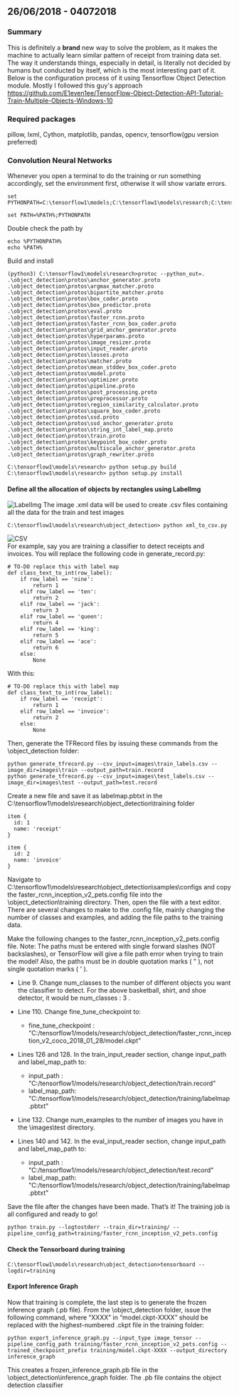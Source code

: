 ## 26/06/2018 - 04072018
### Summary
This is definitely a **brand** new way to solve the problem, as it makes the machine to actually learn similar pattern of receipt from training data set. The way it understands things, especially in detail, is literally not decided by humans but conducted by itself, which is the most interesting part of it. Below is the configuration process of it using Tensorflow Object Detection module. Mostly I followed this guy's approach
https://github.com/E1even1ee/TensorFlow-Object-Detection-API-Tutorial-Train-Multiple-Objects-Windows-10
### Required packages
pillow, lxml, Cython, matplotlib, pandas, opencv, tensorflow(gpu version preferred)
### Convolution Neural Networks
Whenever you open a terminal to do the training or run something accordingly, set the environment first, otherwise it will show variate errors.
```
set PYTHONPATH=C:\tensorflow1\models;C:\tensorflow1\models\research;C:\tensorflow1\models\research\slim

set PATH=%PATH%;PYTHONPATH
```
Double check the path by 
```
echo %PYTHONPATH%
echo %PATH%
```
Build and install
```
(python3) C:\tensorflow1\models\research>protoc --python_out=. .\object_detection\protos\anchor_generator.proto .\object_detection\protos\argmax_matcher.proto .\object_detection\protos\bipartite_matcher.proto .\object_detection\protos\box_coder.proto .\object_detection\protos\box_predictor.proto .\object_detection\protos\eval.proto .\object_detection\protos\faster_rcnn.proto .\object_detection\protos\faster_rcnn_box_coder.proto .\object_detection\protos\grid_anchor_generator.proto .\object_detection\protos\hyperparams.proto .\object_detection\protos\image_resizer.proto .\object_detection\protos\input_reader.proto .\object_detection\protos\losses.proto .\object_detection\protos\matcher.proto .\object_detection\protos\mean_stddev_box_coder.proto .\object_detection\protos\model.proto .\object_detection\protos\optimizer.proto .\object_detection\protos\pipeline.proto .\object_detection\protos\post_processing.proto .\object_detection\protos\preprocessor.proto .\object_detection\protos\region_similarity_calculator.proto .\object_detection\protos\square_box_coder.proto .\object_detection\protos\ssd.proto .\object_detection\protos\ssd_anchor_generator.proto .\object_detection\protos\string_int_label_map.proto .\object_detection\protos\train.proto .\object_detection\protos\keypoint_box_coder.proto .\object_detection\protos\multiscale_anchor_generator.proto .\object_detection\protos\graph_rewriter.proto
```
```
C:\tensorflow1\models\research> python setup.py build
C:\tensorflow1\models\research> python setup.py install
```
#### Define all the allocation of objects by rectangles using LabelImg
![LabelImg](https://github.com/E1even1ee/djangotest/blob/master/Documents/Dairy%20Pictures/labelImg.jpg)
The image .xml data will be used to create .csv files containing all the data for the train and test images
```
C:\tensorflow1\models\research\object_detection> python xml_to_csv.py
```
![CSV](https://github.com/E1even1ee/djangotest/blob/master/Documents/Dairy%20Pictures/xml_to_csv.jpg)
<br />
For example, say you are training a classifier to detect receipts and invoices. You will replace the following code in generate_record.py:

```
# TO-DO replace this with label map
def class_text_to_int(row_label):
    if row_label == 'nine':
        return 1
    elif row_label == 'ten':
        return 2
    elif row_label == 'jack':
        return 3
    elif row_label == 'queen':
        return 4
    elif row_label == 'king':
        return 5
    elif row_label == 'ace':
        return 6
    else:
        None
```

With this:

```
# TO-DO replace this with label map
def class_text_to_int(row_label):
    if row_label == 'receipt':
        return 1
    elif row_label == 'invoice':
        return 2
    else:
        None
```

Then, generate the TFRecord files by issuing these commands from the \object_detection folder:

```
python generate_tfrecord.py --csv_input=images\train_labels.csv --image_dir=images\train --output_path=train.record
python generate_tfrecord.py --csv_input=images\test_labels.csv --image_dir=images\test --output_path=test.record
```
Create a new file and save it as labelmap.pbtxt in the C:\tensorflow1\models\research\object_detection\training folder
```
item {
  id: 1
  name: 'receipt'
}

item {
  id: 2
  name: 'invoice'
}
```
Navigate to C:\tensorflow1\models\research\object_detection\samples\configs and copy the faster_rcnn_inception_v2_pets.config file into the \object_detection\training directory. Then, open the file with a text editor. There are several changes to make to the .config file, mainly changing the number of classes and examples, and adding the file paths to the training data.

Make the following changes to the faster_rcnn_inception_v2_pets.config file. Note: The paths must be entered with single forward slashes (NOT backslashes), or TensorFlow will give a file path error when trying to train the model! Also, the paths must be in double quotation marks ( " ), not single quotation marks ( ' ).

-   Line 9. Change num_classes to the number of different objects you want the classifier to detect. For the above basketball, shirt, and shoe detector, it would be num_classes : 3 .
    
-   Line 110. Change fine_tune_checkpoint to:
    
    -   fine_tune_checkpoint : "C:/tensorflow1/models/research/object_detection/faster_rcnn_inception_v2_coco_2018_01_28/model.ckpt"
-   Lines 126 and 128. In the train_input_reader section, change input_path and label_map_path to:
    
    -   input_path : "C:/tensorflow1/models/research/object_detection/train.record"
    -   label_map_path: "C:/tensorflow1/models/research/object_detection/training/labelmap.pbtxt"
-   Line 132. Change num_examples to the number of images you have in the \images\test directory.
    
-   Lines 140 and 142. In the eval_input_reader section, change input_path and label_map_path to:
    
    -   input_path : "C:/tensorflow1/models/research/object_detection/test.record"
    -   label_map_path: "C:/tensorflow1/models/research/object_detection/training/labelmap.pbtxt"

Save the file after the changes have been made. That’s it! The training job is all configured and ready to go!
```
python train.py --logtostderr --train_dir=training/ --pipeline_config_path=training/faster_rcnn_inception_v2_pets.config
```
#### Check the Tensorboard during training
```
C:\tensorflow1\models\research\object_detection>tensorboard --logdir=training
```
#### Export Inference Graph
Now that training is complete, the last step is to generate the frozen inference graph (.pb file). From the \object_detection folder, issue the following command, where “XXXX” in “model.ckpt-XXXX” should be replaced with the highest-numbered .ckpt file in the training folder:

```
python export_inference_graph.py --input_type image_tensor --pipeline_config_path training/faster_rcnn_inception_v2_pets.config --trained_checkpoint_prefix training/model.ckpt-XXXX --output_directory inference_graph
```

This creates a frozen_inference_graph.pb file in the \object_detection\inference_graph folder. The .pb file contains the object detection classifier